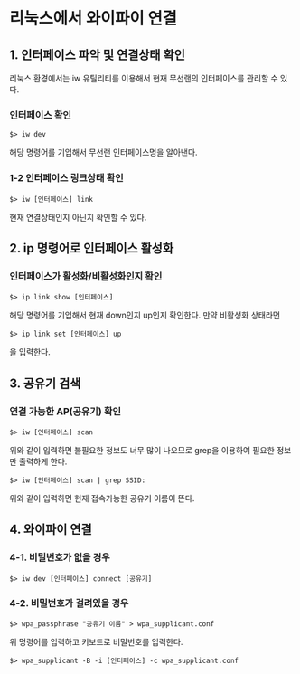 # 리눅스에서 와이파이 연결

## 1. 인터페이스 파악 및 연결상태 확인

리눅스 환경에서는 iw 유틸리티를 이용해서 현재 무선랜의 인터페이스를 관리할 수 있다.

### 인터페이스 확인

```shell
$> iw dev
```

해당 명령어를 기입해서 무선랜 인터페이스명을 알아낸다.

### 1-2 인터페이스 링크상태 확인

```shell
$> iw [인터페이스] link
```

현재 연결상태인지 아닌지 확인할 수 있다.

## 2. ip 명령어로 인터페이스 활성화

### 인터페이스가 활성화/비활성화인지 확인

```shell
$> ip link show [인터페이스]
```

해당 명령어를 기입해서 현재 down인지 up인지 확인한다. 만약 비활성화 상태라면

```shell
$> ip link set [인터페이스] up
```

을 입력한다.

## 3. 공유기 검색

### 연결 가능한 AP(공유기) 확인

```shell
$> iw [인터페이스] scan
```

위와 같이 입력하면 불필요한 정보도 너무 많이 나오므로 grep을 이용하여 필요한 정보만 출력하게 한다.

```shell
$> iw [인터페이스] scan | grep SSID:
```

위와 같이 입력하면 현재 접속가능한 공유기 이름이 뜬다.

## 4. 와이파이 연결

### 4-1. 비밀번호가 없을 경우

```shell
$> iw dev [인터페이스] connect [공유기]
```

### 4-2. 비밀번호가 걸려있을 경우

```shell
$> wpa_passphrase "공유기 이름" > wpa_supplicant.conf
```

위 명령어를 입력하고 키보드로 비밀번호를 입력한다.

```shell
$> wpa_supplicant -B -i [인터페이스] -c wpa_supplicant.conf
```

